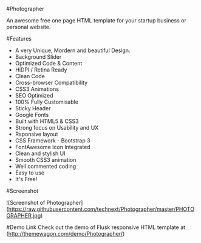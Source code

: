 #Photographer

An awesome free one page HTML template for your startup business or personal website.

#Features

- A very Unique, Mordern and beautiful Design.
- Background Slider
- Optimized Code & Content
- HiDPI / Retina Ready
- Clean Code
- Cross-browser Compatibility
- CSS3 Animations
- SEO Optimized
- 100% Fully Customisable
- Sticky Header 
- Google Fonts
- Built with HTML5 & CSS3
- Strong focus on Usability and UX
- Rsponsive layout
- CSS Framework - Bootstrap 3
- FontAwesome Icon Integrated
- Clean and stylish UI
- Smooth CSS3 animation
- Well commented coding
- Easy to use
- It's Free!


#Screenshot


![Screenshot of Photographer]
(https://raw.githubusercontent.com/technext/Photographer/master/PHOTOGRAPHER.jpg)

#Demo Link
Check out the demo of Flusk responsive HTML template at (http://themewagon.com/demo/Photographer/)





